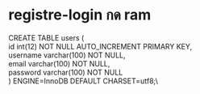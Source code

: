 # registre-login กด ram
CREATE TABLE users ( \
  id int(12) NOT NULL AUTO_INCREMENT PRIMARY KEY, \
  username varchar(100) NOT NULL, \
  email varchar(100) NOT NULL, \
  password varchar(100) NOT NULL\
) ENGINE=InnoDB DEFAULT CHARSET=utf8;\
